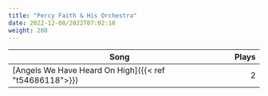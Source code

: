 ```yaml
---
title: "Percy Faith & His Orchestra"
date: 2022-12-08/2022T07:02:10
weight: 208
---
```




 Song | Plays 
----- | -----:
[Angels We Have Heard On High]({{< ref "t54686118">}}) | 2
